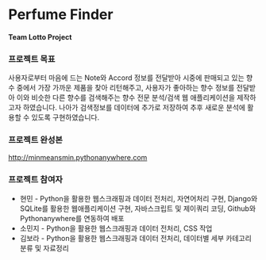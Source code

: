 # Perfume Finder
#### Team Lotto Project

### 프로젝트 목표
사용자로부터 마음에 드는 Note와 Accord 정보를 전달받아 시중에 판매되고 있는 향수 중에서 가장 가까운 제품을 찾아 리턴해주고,
사용자가 좋아하는 향수 정보를 전달받아 이와 비슷한 다른 향수를 검색해주는 향수 전문 분석/검색 웹 애플리케이션을 제작하고자 하였습니다.
나아가 검색정보를 데이터에 추가로 저장하여 추후 새로운 분석에 활용할 수 있도록 구현하였습니다.

### 프로젝트 완성본
http://minmeansmin.pythonanywhere.com

### 프로젝트 참여자
* 현민 - Python을 활용한 웹스크래핑과 데이터 전처리, 자연어처리 구현, Django와 SQLite를 활용한 웹애플리케이션 구현, 자바스크립트 및 제이쿼리 코딩, Github와 Pythonanywhere를 연동하여 배포
* 소민지 - Python을 활용한 웹스크래핑과 데이터 전처리, CSS 작업
* 김보라 - Python을 활용한 웹스크래핑과 데이터 전처리, 데이터별 세부 카테고리 분류 및 자료정리

